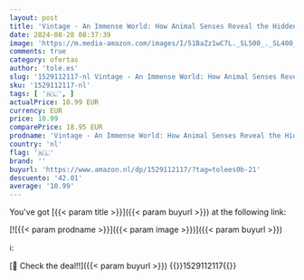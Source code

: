 ```yaml
---
layout: post
title: 'Vintage - An Immense World: How Animal Senses Reveal the Hidden Realms Around Us  THE SUNDAY TIMES BESTSELLER '
date: 2024-08-28 08:37:39
image: 'https://m.media-amazon.com/images/I/51BaZz1wC7L._SL500_._SL400_.jpg'
comments: true
category: ofertas
author: 'tole.es'
slug: '1529112117-nl Vintage - An Immense World: How Animal Senses Reveal the...'
sku: '1529112117-nl'
tags: [ '🇳🇱', ]
actualPrice: 10.99 EUR
currency: EUR
price: 10.99
comparePrice: 18.95 EUR
prodname: 'Vintage - An Immense World: How Animal Senses Reveal the Hidden Realms Around Us  THE SUNDAY TIMES BESTSELLER '
country: 'nl'
flag: '🇳🇱'
brand: ''
buyurl: 'https://www.amazon.nl/dp/1529112117/?tag=tolees0b-21'
descuento: '42.01'
average: '10.99'
---
```


You've got [{{< param title >}}]({{< param buyurl >}}) at the following link:

[![{{< param prodname >}}]({{< param image >}})]({{< param buyurl >}})

ℹ️:


[🛒 Check the deal!!]({{< param buyurl >}})
{{<world>}}1529112117{{</world>}}
